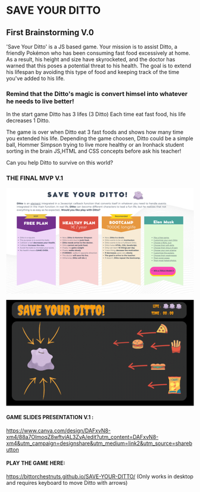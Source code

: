 # SAVE YOUR DITTO


## First Brainstorming V.0

'Save Your Ditto' is a JS based game. 
Your mission is to assist Ditto, a friendly Pokémon who has been consuming fast food excessively at home. 
As a result, his height and size have skyrocketed, and the doctor has warned that this poses a potential threat to his health.
The goal is to extend his lifespan by avoiding this type of food and keeping track of the time you've added to his life.
### Remind that the Ditto's magic is convert himsel into whatever he needs to live better!

In the start game Ditto has 3 lifes (3 Ditto)
Each time eat fast food, his life decreases 1 Ditto.

The game is over when Ditto eat 3 fast foods and shows how many time you extended his life.
Depending the game choosen, Ditto could be a simple ball, Hommer Simpson trying to live more healthy or an Ironhack student sorting in the brain JS,HTML and CSS concepts before ask his teacher!

Can you help Ditto to survive on this world?

### THE FINAL MVP V.1

![INDEX PAGE](img/background.png)

![THIS IS THE BRIEF GAME DESCRIPTION](img/game-description.gif)


#### GAME SLIDES PRESENTATION V.1 : 

https://www.canva.com/design/DAFxvN8-xm4/88a7OImoqZ8wftyiAL3ZyA/edit?utm_content=DAFxvN8-xm4&utm_campaign=designshare&utm_medium=link2&utm_source=sharebutton


#### PLAY THE GAME HERE: 
https://bittorchestnuts.github.io/SAVE-YOUR-DITTO/
(Only works in desktop and requires keyboard to move Ditto with arrows)
